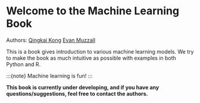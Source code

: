 # Welcome to the Machine Learning Book

Authors: [Qingkai Kong](https://qingkaikong.github.io/) [Evan Muzzall](https://library.stanford.edu/people/muzzall)

This is a book gives introduction to various machine learning models. We try to make the book as much intuitive as possible with examples in both Python and R. 

:::{note}
Machine learning is fun!
:::

**This book is currently under developing, and if you have any questions/suggestions, feel free to contact the authors.**
